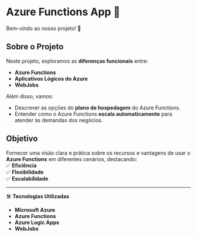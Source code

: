# Azure Functions App 📘

Bem-vindo ao nosso projeto! 🚀

## Sobre o Projeto

Neste projeto, exploramos as **diferenças funcionais** entre:  
- **Azure Functions**  
- **Aplicativos Lógicos do Azure**  
- **WebJobs**  

Além disso, vamos:  
- Descrever as opções do **plano de hospedagem** do Azure Functions.  
- Entender como o Azure Functions **escala automaticamente** para atender às demandas dos negócios.  

## Objetivo

Fornecer uma visão clara e prática sobre os recursos e vantagens de usar o **Azure Functions** em diferentes cenários, destacando:  
✅ **Eficiência**  
✅ **Flexibilidade**  
✅ **Escalabilidade**  

---

🛠 **Tecnologias Utilizadas**  
- **Microsoft Azure**  
- **Azure Functions**  
- **Azure Logic Apps**  
- **WebJobs**  
